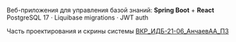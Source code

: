 Веб-приложения для управления базой знаний: **Spring Boot** + **React**  
PostgreSQL 17 · Liquibase migrations · JWT auth

Часть проектирования и скрины системы [ВКР_ИДБ-21-06_АнчаевАА_ПЗ](https://github.com/aldar-a03/knowledge-base/blob/master/%D0%92%D0%9A%D0%A0_%D0%98%D0%94%D0%91-21-06_%D0%90%D0%BD%D1%87%D0%B0%D0%B5%D0%B2%D0%90%D0%90_%D0%9F%D0%97.pdf)
